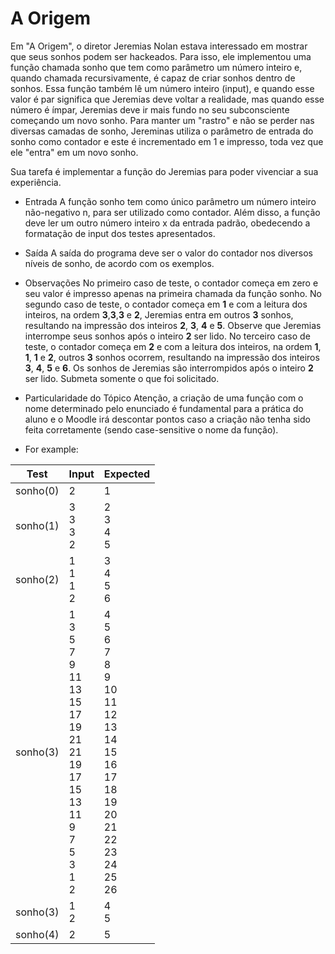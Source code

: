 # A Origem
Em "A Origem", o diretor Jeremias Nolan estava interessado em mostrar que seus sonhos podem ser hackeados. Para isso, ele implementou uma função chamada sonho que tem como parâmetro um número inteiro e, quando chamada recursivamente, é capaz de criar sonhos dentro de sonhos. Essa função também lê um número inteiro (input), e quando esse valor é par significa que Jeremias deve voltar a realidade, mas quando esse número é ímpar, Jeremias deve ir mais fundo no seu subconsciente começando um novo sonho. Para manter um "rastro" e não se perder nas diversas camadas de sonho, Jereminas utiliza o parâmetro de entrada do sonho como contador e este é incrementado em 1 e impresso, toda vez que ele "entra" em um novo sonho.

Sua tarefa é implementar a função do Jeremias para poder vivenciar a sua experiência.

* Entrada
A função sonho tem como único parâmetro um número inteiro não-negativo n, para ser utilizado como contador. Além disso, a função deve ler um outro número inteiro x da entrada padrão, obedecendo a formatação de input dos testes apresentados.

* Saída
A saída do programa deve ser o valor do contador nos diversos níveis de sonho, de acordo com os exemplos.

* Observações
No primeiro caso de teste, o contador começa em zero e seu valor é impresso apenas na primeira chamada da função sonho.
No segundo caso de teste, o contador começa em **1** e com a leitura dos inteiros, na ordem **3**,**3**,**3** e **2**, Jeremias entra em outros **3** sonhos, resultando na impressão dos inteiros **2**, **3**, **4** e **5**. Observe que Jeremias interrompe seus sonhos após o inteiro **2** ser lido.
No terceiro caso de teste, o contador começa em **2** e com a leitura dos inteiros, na ordem **1**, **1**, **1** e **2**, outros **3** sonhos ocorrem, resultando na impressão dos inteiros **3**, **4**, **5** e **6**. Os sonhos de Jeremias são interrompidos após o inteiro **2** ser lido.
Submeta somente o que foi solicitado.
* Particularidade do Tópico
Atenção, a criação de uma função com o nome determinado pelo enunciado é fundamental para a prática do aluno e o Moodle irá descontar pontos caso a criação não tenha sido feita corretamente (sendo case-sensitive o nome da função).



* For example:

Test|Input|Expected
----|-----|--------
sonho(0)|2|1
sonho(1)|3<br>3<br>3<br>2|2<br>3<br>4<br>5
sonho(2)|1<br>1<br>1<br>2|3<br>4<br>5<br>6
sonho(3)|1<br>3<br>5<br>7<br>9<br>11<br>13<br>15<br>17<br>19<br>21<br>21<br>19<br>17<br>15<br>13<br>11<br>9<br>7<br>5<br>3<br>1<br>2|4<br>5<br>6<br>7<br>8<br>9<br>10<br>11<br>12<br>13<br>14<br>15<br>16<br>17<br>18<br>19<br>20<br>21<br>22<br>23<br>24<br>25<br>26
sonho(3)|1<br>2|4<br>5
sonho(4)|2|5
